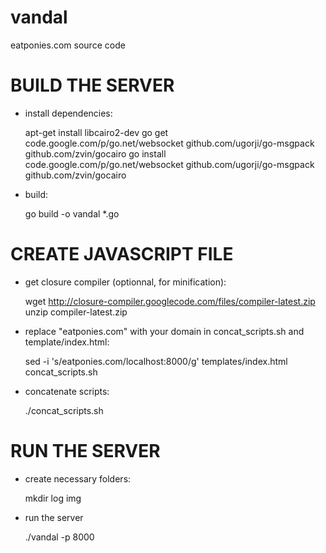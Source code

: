 vandal
======

eatponies.com source code

BUILD THE SERVER
================

 * install dependencies:

    apt-get install libcairo2-dev
    go get code.google.com/p/go.net/websocket github.com/ugorji/go-msgpack github.com/zvin/gocairo
    go install code.google.com/p/go.net/websocket github.com/ugorji/go-msgpack github.com/zvin/gocairo

 * build:

    go build -o vandal *.go


CREATE JAVASCRIPT FILE
======================

 * get closure compiler (optionnal, for minification):

    wget http://closure-compiler.googlecode.com/files/compiler-latest.zip
    unzip compiler-latest.zip

 * replace "eatponies.com" with your domain in concat_scripts.sh and template/index.html:

    sed -i 's/eatponies.com/localhost:8000/g' templates/index.html concat_scripts.sh

 * concatenate scripts:

    ./concat_scripts.sh


RUN THE SERVER
==============

 * create necessary folders:

    mkdir log img

 * run the server

    ./vandal -p 8000

